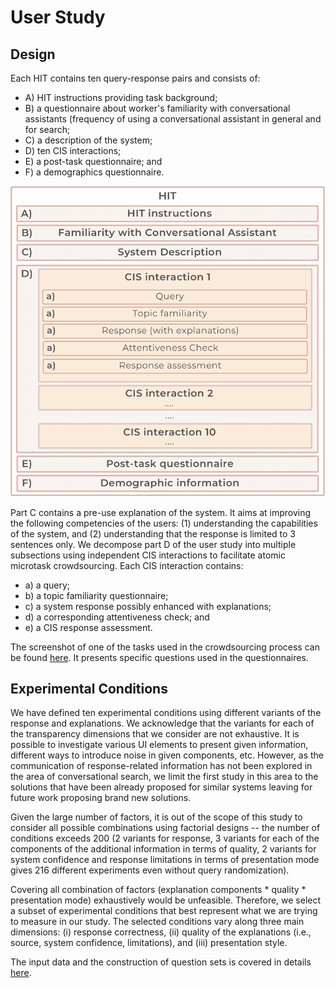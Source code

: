 # User Study

## Design

Each HIT contains ten query-response pairs and consists of: 
- A) HIT instructions providing task background; 
- B) a questionnaire about worker's familiarity with conversational assistants (frequency of using a conversational assistant in general and for search;
- C) a description of the system; 
- D) ten CIS interactions; 
- E) a post-task questionnaire; and 
- F) a demographics questionnaire.

![](/crowdsourcing_task_design/task_components.png)

Part C contains a pre-use explanation of the system. It aims at improving the following competencies of the users: (1) understanding the capabilities of the system, and (2) understanding that the response is limited to 3 sentences only. We decompose part D of the user study into multiple subsections using independent CIS interactions to facilitate atomic microtask crowdsourcing. Each CIS interaction contains: 
- a) a query; 
- b) a topic familiarity questionnaire; 
- c) a system response possibly enhanced with explanations; 
- d) a corresponding attentiveness check; and 
- e) a CIS response assessment.

The screenshot of one of the tasks used in the crowdsourcing process can be found [here](/crowdsourcing_task_design/task_design.png). It presents specific questions used in the questionnaires.

## Experimental Conditions

We have defined ten experimental conditions using different variants of the response and explanations. We acknowledge that the variants for each of the transparency dimensions that we consider are not exhaustive. It is possible to investigate various UI elements to present given information, different ways to introduce noise in given components, etc. However, as the communication of response-related information has not been explored in the area of conversational search, we limit the first study in this area to the solutions that have been already proposed for similar systems leaving for future work proposing brand new solutions.

Given the large number of factors, it is out of the scope of this study to consider all possible combinations using factorial designs -- the number of conditions exceeds 200 (2 variants for response, 3 variants for each of the components of the additional information in terms of quality, 2 variants for system confidence and response limitations in terms of presentation mode gives 216 different experiments even without query randomization).

Covering all combination of factors (explanation components * quality * presentation mode) exhaustively would be unfeasible. Therefore, we select a subset of experimental conditions that best represent what we are trying to measure in our study. The selected conditions vary along three main dimensions: (i) response correctness, (ii) quality of the explanations (i.e., source, system confidence, limitations), and (iii) presentation style.

The input data and the construction of question sets is covered in details [here](../data/input/README.md).